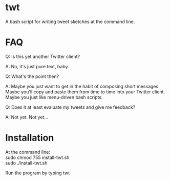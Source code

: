 twt
===

A bash script for writing tweet sketches at the command line.    

# FAQ

Q: Is this yet another Twitter client?

A: No, it's just pure text, baby.  

Q: What's the point then?

A: Maybe you just want to get in the habit of composing short messages.  
   Maybe you'll copy and paste them from time to time into your Twitter client.  
   Maybe you just like menu-driven bash scripts.  

Q: Does it at least evaluate my tweets and give me feedback?

A: Not yet.  Not yet...

# Installation

At the command line:  
sudo chmod 755 install-twt.sh  
sudo ./install-twt.sh  

Run the program by typing
twt  
